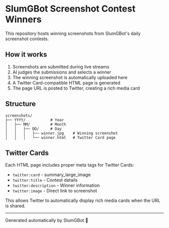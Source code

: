 # SlumGBot Screenshot Contest Winners

This repository hosts winning screenshots from SlumGBot's daily screenshot contests.

## How it works

1. Screenshots are submitted during live streams
2. AI judges the submissions and selects a winner
3. The winning screenshot is automatically uploaded here
4. A Twitter Card-compatible HTML page is generated
5. The page URL is posted to Twitter, creating a rich media card

## Structure

```
screenshots/
├── YYYY/           # Year
│   ├── MM/         # Month
│   │   ├── DD/     # Day
│   │   │   ├── winner.jpg    # Winning screenshot
│   │   │   └── winner.html   # Twitter Card page
```

## Twitter Cards

Each HTML page includes proper meta tags for Twitter Cards:
- `twitter:card` - summary_large_image
- `twitter:title` - Contest details
- `twitter:description` - Winner information
- `twitter:image` - Direct link to screenshot

This allows Twitter to automatically display rich media cards when the URL is shared.

---

Generated automatically by SlumGBot 🤖
